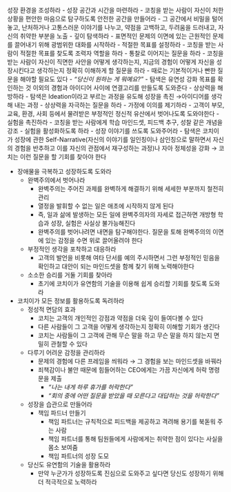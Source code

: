 성장 환경을 조성하라
    - 성장 공간과 시간을 마련하라
        - 코칭을 받는 사람이 자신이 처한 상황을 편안한 마음으로 탐구하도록 안전한 공간을 만들어라
        - 그 공간에서 비밀을 털어놓고, 난처하거나 고통스러운 이야기를 나누고, 약점을 고백하고, 두려움을 드러내고, 자신의 취약한 부분을 노출
    - 깊이 탐색하라
        - 표면적인 문제의 이면에 있는 근원적인 문제를 끌어내기 위해 광범위한 대화를 시작하라
    - 적절한 목표를 설정하라
        - 코칭을 받는 사람이 적절한 목표를 찾도록 조력자 역할을 하라
    - 통찰로 이어지는 질문을 하라
        - 코칭을 받는 사람이 자신이 직면한 사안을 어떻게 생각하는지, 지금의 경험이 어떻게 자신을 성장시킨다고 생각하는지 정확히 이해하게 할 질문을 하라
        - 때로는 기본적이거나 빤한 질문을 해야할 필요도 있다 - _“당신이 원하는 게 뭐예요?”_
        - 탐색은 유연성 강화 목표를 확인하는 것 이외의 경험과 아이디어 사이에 연결고리를 만들도록 도와준다
    - 상상력을 해방하라
        - 탐색은 Ideation이라고 부르는 과정을 유도해 성장을 촉진 →아이디어를 생각해 내는 과정
        - 상상력을 자극하는 질문을 하라
    - 가정에 이의를 제기하라
        - 고객이 부모, 교육, 환경, 사회 등에서 물려받은 부정적인 정신적 유산에서 벗어나도록 도와야한다
    - 실험을 촉진하라
        - 코칭을 받는 사람에게 학습 마인드셋, 피드백 추구, 성찰 같은 개념을 강조
        - 실험을 활성화하도록 하라
    - 성장 이야기를 쓰도록 도와주어라
        - 탐색은 코치이가 성장에 관한 Self-Narrative(자신의 이야기를 일인칭이나 삼인칭으로 말하면서 자신의 경험을 반추하고 이를 자신의 관점에서 재구성하는 과정)나 자아 정체성을 강화 → 코치는 이런 질문을 할 기회를 찾아야 한다
- 장애물을 극복하고 성장하도록 도와라
    - 완벽주의에서 벗어나라
        - 완벽주의는 주어진 과제를 완벽하게 해결하기 위해 세세한 부분까지 철전히 관리
        - 열정을 발휘할 수 없는 일은 애초에 시작하지 않게 된다
        - 즉, 일과 삶에 발생하는 모든 일에 완벽주의자의 자세로 접근하면 개방형 학습과 성장, 실험은 사실상 불가능해진다
        - 완벽주의를 벗어나려면 내면을 탐구해야한다. 질문을 토해 완벽주의의 이면에 있는 감정을 수면 위로 끌어올려야 한다
    - 부정적인 생각을 포착하고 대응하라
        - 고객의 발언을 비롯해 여타 단서를 예의 주시하면서 그런 부정적인 믿음을 확인하고 대안이 되는 마인드셋을 함께 찾기 위해 노력해야한다
    - 소소한 승리를 거둘 기회를 찾아라
        - 초기에 코치이가 유연함의 기술을 이용해 쉽게 승리할 기회를 찾도록 도와라
- 코치이가 모든 정보를 활용하도록 독려하라
    - 정성적 면담의 효과
        - 코치는 고객의 개인적인 강점과 약점을 더욱 깊이 들여다볼 수 있다
        - 다른 사람들이 그 고객을 어떻게 생각하는지 정확히 이해할 기회가 생긴다
        - 코치는 사람들이 그 고객에 관해 무슨 말을 하고 무슨 말을 하지 않는지 면밀히 관철할 수 있다
    - 다루기 어려운 감정을 관리하라
        - 문제의 경험에 다른 프레임을 씌워라 → 그 경험을 보는 마인드셋을 바꿔라
        - 죄책감이나 불안 때문에 힘들어하는 CEO에게는 가끔 자신에게 허락 명령문을 제출
            - _“나는 내게 하루 휴가를 허락한다”_
            - _“회의 중에 어떤 질문을 받았을 때 모른다고 대답하는 것을 허락한다”_
    - 성장을 습관으로 만들어라
        - 책임 파드너 만들기
            - 책임 파트너는 규칙적으로 피드백을 제공하고 격려해 용기를 북돋워 주는 사람
            - 책임 파트너를 통해 팀원들에게 사람에게는 취약한 점이 있다는 사실을 몸소 보여줌
            - 책임 파트너의 성장 도모
    - 당신도 유연함의 기술을 활용하라
        - 만약 누군가가 성장하도록 진심으로 도와주고 싶다면 당신도 성장하기 위해 더 적극적으로 노력하라